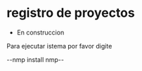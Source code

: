 <h1>registro de proyectos</h1>

- En construccion

Para ejecutar istema por favor digite 

--nmp install nmp--
